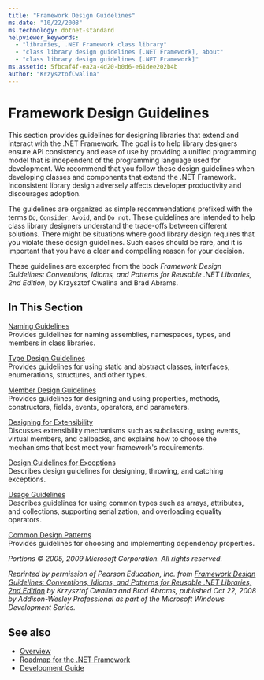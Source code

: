 ```yaml
---
title: "Framework Design Guidelines"
ms.date: "10/22/2008"
ms.technology: dotnet-standard
helpviewer_keywords: 
  - "libraries, .NET Framework class library"
  - "class library design guidelines [.NET Framework], about"
  - "class library design guidelines [.NET Framework]"
ms.assetid: 5fbcaf4f-ea2a-4d20-b0d6-e61dee202b4b
author: "KrzysztofCwalina"
---
```

# Framework Design Guidelines
This section provides guidelines for designing libraries that extend and interact with the .NET Framework. The goal is to help library designers ensure API consistency and ease of use by providing a unified programming model that is independent of the programming language used for development. We recommend that you follow these design guidelines when developing classes and components that extend the .NET Framework. Inconsistent library design adversely affects developer productivity and discourages adoption.  
  
 The guidelines are organized as simple recommendations prefixed with the terms `Do`, `Consider`, `Avoid`, and `Do not`. These guidelines are intended to help class library designers understand the trade-offs between different solutions. There might be situations where good library design requires that you violate these design guidelines. Such cases should be rare, and it is important that you have a clear and compelling reason for your decision.  
  
 These guidelines are excerpted from the book *Framework Design Guidelines: Conventions, Idioms, and Patterns for Reusable .NET Libraries, 2nd Edition*, by Krzysztof Cwalina and Brad Abrams.  
  
## In This Section  
 [Naming Guidelines](../../../docs/standard/design-guidelines/naming-guidelines.md)  
 Provides guidelines for naming assemblies, namespaces, types, and members in class libraries.  
  
 [Type Design Guidelines](../../../docs/standard/design-guidelines/type.md)  
 Provides guidelines for using static and abstract classes, interfaces, enumerations, structures, and other types.  
  
 [Member Design Guidelines](../../../docs/standard/design-guidelines/member.md)  
 Provides guidelines for designing and using properties, methods, constructors, fields, events, operators, and parameters.  
  
 [Designing for Extensibility](../../../docs/standard/design-guidelines/designing-for-extensibility.md)  
 Discusses extensibility mechanisms such as subclassing, using events, virtual members, and callbacks, and explains how to choose the mechanisms that best meet your framework's requirements.  
  
 [Design Guidelines for Exceptions](../../../docs/standard/design-guidelines/exceptions.md)  
 Describes design guidelines for designing, throwing, and catching exceptions.  
  
 [Usage Guidelines](../../../docs/standard/design-guidelines/usage-guidelines.md)  
 Describes guidelines for using common types such as arrays, attributes, and collections, supporting serialization, and overloading equality operators.  
  
 [Common Design Patterns](../../../docs/standard/design-guidelines/common-design-patterns.md)  
 Provides guidelines for choosing and implementing dependency properties.  
  
 *Portions © 2005, 2009 Microsoft Corporation. All rights reserved.*  
  
 *Reprinted by permission of Pearson Education, Inc. from [Framework Design Guidelines: Conventions, Idioms, and Patterns for Reusable .NET Libraries, 2nd Edition](https://www.informit.com/store/framework-design-guidelines-conventions-idioms-and-9780321545619) by Krzysztof Cwalina and Brad Abrams, published Oct 22, 2008 by Addison-Wesley Professional as part of the Microsoft Windows Development Series.*  
  
## See also

- [Overview](../../../docs/framework/get-started/overview.md)
- [Roadmap for the .NET Framework](https://msdn.microsoft.com/library/0b46b7c6-9163-4f99-8e58-0d1ee7da8c67)
- [Development Guide](../../../docs/framework/development-guide.md)
